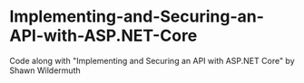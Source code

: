 # Implementing-and-Securing-an-API-with-ASP.NET-Core
Code along with "Implementing and Securing an API with ASP.NET Core" by Shawn Wildermuth
